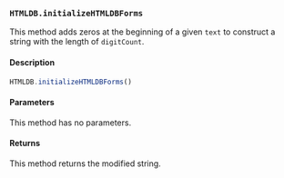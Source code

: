 ### `HTMLDB.initializeHTMLDBForms`

This method adds zeros at the beginning of a given `text` to construct a string with the length of `digitCount`.

#### Description

```javascript
HTMLDB.initializeHTMLDBForms()
```

#### Parameters

This method has no parameters.

#### Returns

This method returns the modified string.